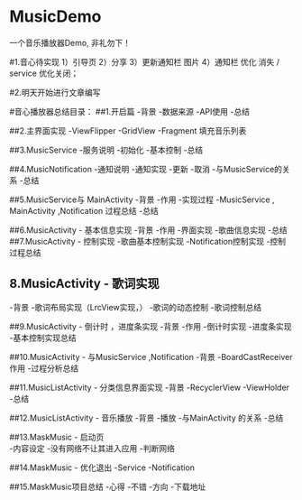 # MusicDemo
一个音乐播放器Demo, 非礼勿下！

#1.音心待实现
  1）引导页
  2）分享
  3）更新通知栏 图片
  4）通知栏 优化 消失 / service 优化关闭；

#2.明天开始进行文章编写
  

#音心播放器总结目录：
##1.开启篇
  -背景
  -数据来源
  -API使用
  -总结
  
##2.主界面实现
  -ViewFlipper
  -GridView
  -Fragment 填充音乐列表
  
##3.MusicService
  -服务说明
  -初始化
  -基本控制
  -总结
  
##4.MusicNotification
  -通知说明
  -通知实现
  -更新
  -取消
  -与MusicService的关系
  -总结
  
##5.MusicService与 MainActivity 
  -背景
  -作用
  -实现过程
  -MusicService , MainActivity ,Notification 过程总结
  -总结
  
##6.MusicActivity - 基本信息实现
  -背景
  -作用
  -界面实现
  -歌曲信息实现
  -总结
##7.MusicActivity  - 控制实现
  -歌曲基本控制实现
  -Notification控制实现
  -控制过程总结
 
## 8.MusicActivity - 歌词实现
   -背景
   -歌词布局实现（LrcView实现，）
   -歌词的动态控制
   -歌词控制总结
   
##9.MusicActivity - 倒计时 ，进度条实现
   -背景
   -作用
   -倒计时实现
   -进度条实现
   -基本控制实现总结
   
##10.MusicActivity - 与MusicService ,Notification 
   -背景
   -BoardCastReceiver作用
   -过程分析总结
   
##11.MusicListActivity - 分类信息界面实现
   -背景
   -RecyclerView 
   -ViewHolder
   -总结
   
##12.MusicListActivity - 音乐播放
   -背景
   -播放
   -与MainActivity 的关系
   -总结
  
##13.MaskMusic - 启动页  
   -内容设定
   -没有网络不让其进入应用
   -判断网络
   
##14.MaskMusic - 优化退出
   -Service 
   -Notification
   
##15.MaskMusic项目总结
   -心得
	-不错
	-方向
	-下载地址
	
   
  
  
